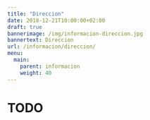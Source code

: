 ```yaml
---
title: "Direccion"
date: 2018-12-21T10:00:00+02:00
draft: true
bannerimage: /img/informacion-direccion.jpg
bannertext: Direccion
url: /informacion/direccion/
menu:
  main:
    parent: informacion
    weight: 40
---
```


# TODO
